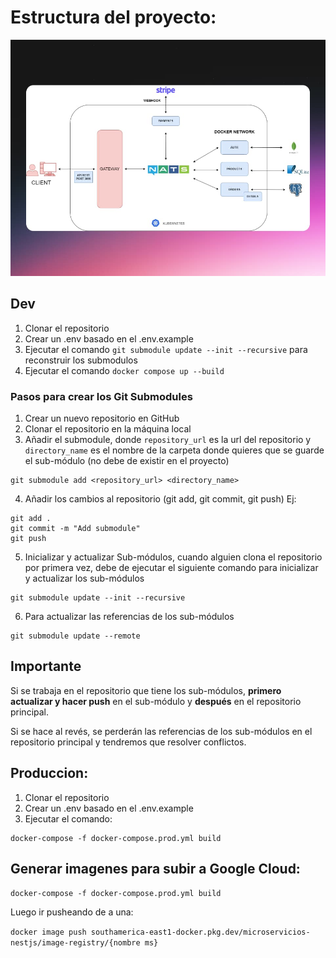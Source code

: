 # Estructura del proyecto:

![Estructura del proyecto](./microservicios-nestjs.jpg)

## Dev

1. Clonar el repositorio
2. Crear un .env basado en el .env.example
3. Ejecutar el comando `git submodule update --init --recursive` para reconstruir los submodulos
4. Ejecutar el comando `docker compose up --build`

### Pasos para crear los Git Submodules

1. Crear un nuevo repositorio en GitHub
2. Clonar el repositorio en la máquina local
3. Añadir el submodule, donde `repository_url` es la url del repositorio y `directory_name` es el nombre de la carpeta donde quieres que se guarde el sub-módulo (no debe de existir en el proyecto)

```
git submodule add <repository_url> <directory_name>
```

4. Añadir los cambios al repositorio (git add, git commit, git push)
   Ej:

```
git add .
git commit -m "Add submodule"
git push
```

5. Inicializar y actualizar Sub-módulos, cuando alguien clona el repositorio por primera vez, debe de ejecutar el siguiente comando para inicializar y actualizar los sub-módulos

```
git submodule update --init --recursive
```

6. Para actualizar las referencias de los sub-módulos

```
git submodule update --remote
```

## Importante

Si se trabaja en el repositorio que tiene los sub-módulos, **primero actualizar y hacer push** en el sub-módulo y **después** en el repositorio principal.

Si se hace al revés, se perderán las referencias de los sub-módulos en el repositorio principal y tendremos que resolver conflictos.

## Produccion:

1. Clonar el repositorio
2. Crear un .env basado en el .env.example
3. Ejecutar el comando:

```
docker-compose -f docker-compose.prod.yml build
```

## Generar imagenes para subir a Google Cloud:

`docker-compose -f docker-compose.prod.yml build`

Luego ir pusheando de a una:

`docker image push southamerica-east1-docker.pkg.dev/microservicios-nestjs/image-registry/{nombre ms}`
